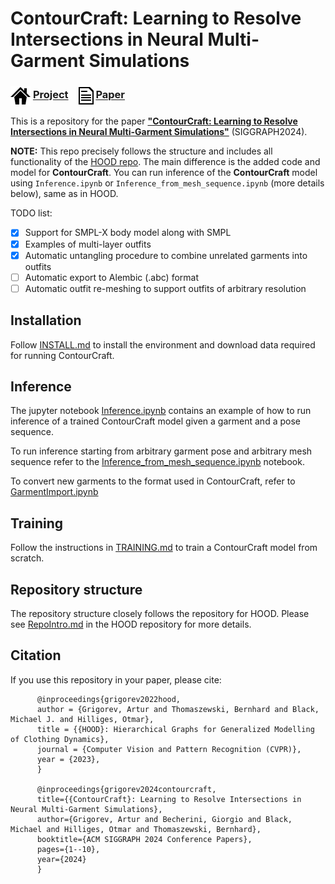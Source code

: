 
# ContourCraft: Learning to Resolve Intersections in Neural Multi-Garment Simulations

### <img align=center src=./static/icons/project.png width='32'/> [Project](https://dolorousrtur.github.io/contourcraft/) &ensp; <img align=center src=./static/icons/paper.png width='24'/> [Paper](https://arxiv.org/abs/2405.09522) &ensp;  

This is a repository for the paper [**"ContourCraft: Learning to Resolve Intersections in Neural Multi-Garment Simulations"**](https://arxiv.org/abs/2405.09522) (SIGGRAPH2024).


**NOTE:** This repo precisely follows the structure and includes all functionality of the [HOOD repo](https://github.com/dolorousrtur/hood). The main difference is the added code and model for **ContourCraft**. You can run inference of the **ContourCraft** model using `Inference.ipynb` or `Inference_from_mesh_sequence.ipynb` (more details below), same as in HOOD. 

TODO list:
- [x] Support for SMPL-X body model along with SMPL
- [x] Examples of multi-layer outfits
- [x] Automatic untangling procedure to combine unrelated garments into outfits
- [ ] Automatic export to Alembic (.abc) format
- [ ] Automatic outfit re-meshing to support outfits of arbitrary resolution

## Installation
Follow [INSTALL.md](INSTALL.md) to install the environment and download data required for running ContourCraft.

## Inference
The jupyter notebook [Inference.ipynb](Inference.ipynb) contains an example of how to run inference of a trained ContourCraft model given a garment and a pose sequence.

To run inference starting from arbitrary garment pose and arbitrary mesh sequence refer to the [Inference_from_mesh_sequence.ipynb](Inference_from_mesh_sequence.ipynb) notebook.  

To convert new garments to the format used in ContourCraft, refer to [GarmentImport.ipynb](GarmentImport.ipynb)



## Training
Follow the instructions in [TRAINING.md](TRAINING.md) to train a ContourCraft model from scratch.

## Repository structure
The repository structure closely follows the repository for HOOD. Please see [RepoIntro.md](https://github.com/Dolorousrtur/HOOD/blob/main/RepoIntro.md)  in the HOOD repository for more details.




## Citation
If you use this repository in your paper, please cite:
```
      @inproceedings{grigorev2022hood,
      author = {Grigorev, Artur and Thomaszewski, Bernhard and Black, Michael J. and Hilliges, Otmar}, 
      title = {{HOOD}: Hierarchical Graphs for Generalized Modelling of Clothing Dynamics}, 
      journal = {Computer Vision and Pattern Recognition (CVPR)},
      year = {2023},
      }

      @inproceedings{grigorev2024contourcraft,
      title={{ContourCraft}: Learning to Resolve Intersections in Neural Multi-Garment Simulations},
      author={Grigorev, Artur and Becherini, Giorgio and Black, Michael and Hilliges, Otmar and Thomaszewski, Bernhard},
      booktitle={ACM SIGGRAPH 2024 Conference Papers},
      pages={1--10},
      year={2024}
      }
```
